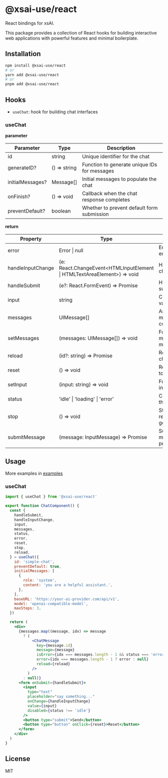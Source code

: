 # @xsai-use/react

React bindings for xsAI.

This package provides a collection of React hooks for building interactive web applications with powerful features and minimal boilerplate.

## Installation

```bash
npm install @xsai-use/react
# or
yarn add @xsai-use/react
# or
pnpm add @xsai-use/react
```

## Hooks

- `useChat`: hook for building chat interfaces

### useChat

__parameter__

| Parameter | Type | Description |
|-----------|------|-------------|
| id | string | Unique identifier for the chat |
| generateID? | () => string | Function to generate unique IDs for messages |
| initialMessages? | Message[] | Initial messages to populate the chat |
| onFinish? | () => void | Callback when the chat response completes |
| preventDefault? | boolean | Whether to prevent default form submission |

__return__

| Property | Type | Description |
|----------|------|-------------|
| error | Error \| null | Error object if an error occurred |
| handleInputChange | (e: React.ChangeEvent<HTMLInputElement \| HTMLTextAreaElement>) => void | Handles input changes |
| handleSubmit | (e?: React.FormEvent<HTMLFormElement>) => Promise<void> | Handles form submission |
| input | string | Current input value |
| messages | UIMessage[] | Array of messages in the conversation |
| setMessages | (messages: UIMessage[]) => void | Function to set messages manually |
| reload | (id?: string) => Promise<void> | Reloads the last chat response |
| reset | () => void | Resets the chat to initial state |
| setInput | (input: string) => void | Function to set input value |
| status | 'idle' \| 'loading' \| 'error' | Current status of the chat |
| stop | () => void | Stops the current response generation |
| submitMessage | (message: InputMessage) => Promise<void> | Submits a message programmatically |

## Usage

More examples in [examples](https://github.com/moeru-ai/xsai-use/examples/react)

### useChat

```jsx
import { useChat } from '@xsai-use/react'

export function ChatComponent() {
  const {
    handleSubmit,
    handleInputChange,
    input,
    messages,
    status,
    error,
    reset,
    stop,
    reload,
  } = useChat({
    id: 'simple-chat',
    preventDefault: true,
    initialMessages: [
      {
        role: 'system',
        content: 'you are a helpful assistant.',
      },
    ],
    baseURL: 'https://your-ai-provider.com/api/v1',
    model: 'openai-compatible-model',
    maxSteps: 3,
  })

  return (
    <div>
      {messages.map((message, idx) => message
        ? (
            <ChatMessage
              key={message.id}
              message={message}
              isError={idx === messages.length - 1 && status === 'error'}
              error={idx === messages.length - 1 ? error : null}
              reload={reload}
            />
          )
        : null)}
      <form onSubmit={handleSubmit}>
        <input
          type="text"
          placeholder="say something..."
          onChange={handleInputChange}
          value={input}
          disabled={status !== 'idle'}
        />
        <button type="submit">Send</button>
        <button type="button" onClick={reset}>Reset</button>
      </form>
    </div>
  )
}
```

## License

MIT

